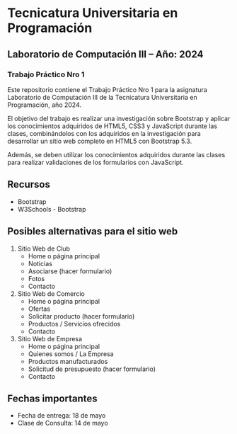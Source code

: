 # Tecnicatura Universitaria en Programación
## Laboratorio de Computación III – Año: 2024
### Trabajo Práctico Nro 1

Este repositorio contiene el Trabajo Práctico Nro 1 para la asignatura Laboratorio de Computación III de la Tecnicatura Universitaria en Programación, año 2024.

El objetivo del trabajo es realizar una investigación sobre Bootstrap y aplicar los conocimientos adquiridos de HTML5, CSS3 y JavaScript durante las clases, combinándolos con los adquiridos en la investigación para desarrollar un sitio web completo en HTML5 con Bootstrap 5.3.

Además, se deben utilizar los conocimientos adquiridos durante las clases para realizar validaciones de los formularios con JavaScript.

## Recursos
- Bootstrap
- W3Schools - Bootstrap

## Posibles alternativas para el sitio web
1. Sitio Web de Club
    - Home o página principal
    - Noticias
    - Asociarse (hacer formulario)
    - Fotos
    - Contacto
2. Sitio Web de Comercio
    - Home o página principal
    - Ofertas
    - Solicitar producto (hacer formulario)
    - Productos / Servicios ofrecidos
    - Contacto
3. Sitio Web de Empresa
    - Home o página principal
    - Quienes somos / La Empresa
    - Productos manufacturados
    - Solicitud de presupuesto (hacer formulario)
    - Contacto

## Fechas importantes
- Fecha de entrega: 18 de mayo
- Clase de Consulta: 14 de mayo
